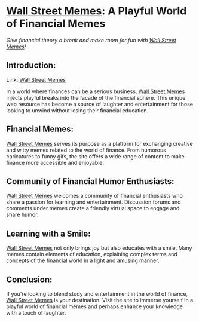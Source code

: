 # [Wall Street Memes](https://www.wallstrememes.org/): A Playful World of Financial Memes

*Give financial theory a break and make room for fun with [Wall Street Memes](https://www.wallstrememes.org/)!*

## Introduction:
Link: [Wall Street Memes](https://www.wallstrememes.org/)

In a world where finances can be a serious business, [Wall Street Memes](https://www.wallstrememes.org/) injects playful breaks into the facade of the financial sphere. This unique web resource has become a source of laughter and entertainment for those looking to unwind without losing their financial education.

## Financial Memes:
[Wall Street Memes](https://www.wallstrememes.org/) serves its purpose as a platform for exchanging creative and witty memes related to the world of finance. From humorous caricatures to funny gifs, the site offers a wide range of content to make finance more accessible and enjoyable.

## Community of Financial Humor Enthusiasts:
[Wall Street Memes](https://www.wallstrememes.org/) welcomes a community of financial enthusiasts who share a passion for learning and entertainment. Discussion forums and comments under memes create a friendly virtual space to engage and share humor.

## Learning with a Smile:
[Wall Street Memes](https://www.wallstrememes.org/) not only brings joy but also educates with a smile. Many memes contain elements of education, explaining complex terms and concepts of the financial world in a light and amusing manner.

## Conclusion:
If you're looking to blend study and entertainment in the world of finance, [Wall Street Memes](https://www.wallstrememes.org/) is your destination. Visit the site to immerse yourself in a playful world of financial memes and perhaps enhance your knowledge with a touch of laughter.
